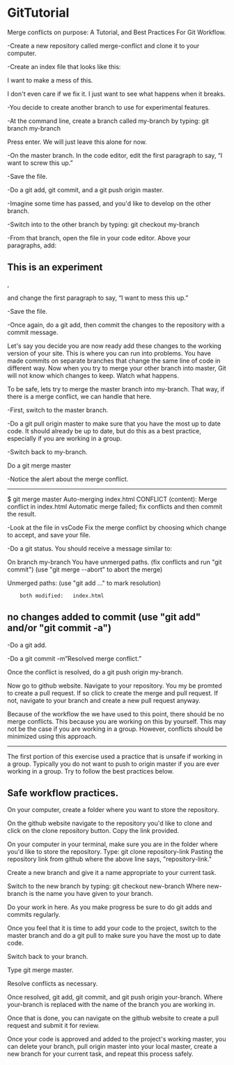 # GitTutorial
Merge conflicts on purpose:
A Tutorial, and Best Practices For Git Workflow.

-Create a new repository called merge-conflict and clone it to your computer.

-Create an index file that looks like this:

<!DOCTYPE html>
<html lang="en">
<head>
    <meta charset="UTF-8">
    <meta name="viewport" content="width=device-width, initial-scale=1.0">
    <meta http-equiv="X-UA-Compatible" content="ie=edge">
    <title>Document</title>
</head>
<body>
    <div>
        <p>I want to make a mess of this.</p>
        <p>I don't even care if we fix it. I just want to see what happens when it breaks.</p>
    </div>
</body>
</html>

-You decide to create another branch to use for experimental features.

-At the command line, create a branch called my-branch by typing: 
    git branch my-branch

Press enter. We will just leave this alone for now.

-On the master branch. In the code editor, edit the first paragraph to say, “I want to screw this up.”

-Save the file.

-Do a git add, git commit, and a git push origin master.

-Imagine some time has passed, and you'd like to develop on the other branch.

-Switch into to the other branch by typing:
	git checkout my-branch

-From that branch, open the file in your code editor. Above your paragraphs, add:

<h2>This is an experiment</h2>,

and change the first paragraph to say,
“I want to mess this up.” 

-Save the file.

-Once again, do a git add, then commit the changes to the repository with a commit message.

Let's say you decide you are now ready add these changes to the working version of your site. This is where you can run into problems. You have made commits on separate branches that change the same line of code in different way. Now when you try to merge your other branch into master, Git will not know which changes to keep. Watch what happens.

To be safe, lets try to merge the master branch into my-branch. That way, if there is a merge conflict, we can handle that here.

-First, switch to the master branch.

-Do a git pull origin master to make sure that you have the most up to date code. It should already be up to date, but do this as a best practice, especially if you are working in a group.

-Switch back to my-branch.

Do a git merge master

-Notice the alert about the merge conflict.
****
$ git merge master
Auto-merging index.html
CONFLICT (content): Merge conflict in index.html
Automatic merge failed; fix conflicts and then commit the result.

-Look at the file in vsCode Fix the merge conflict by choosing which change to accept, and save your file.

-Do a git status. You should receive a message similar to:
	
On branch my-branch
You have unmerged paths.
  (fix conflicts and run "git commit")
  (use "git merge --abort" to abort the merge)

Unmerged paths:
  (use "git add <file>..." to mark resolution)

        both modified:   index.html

no changes added to commit (use "git add" and/or "git commit -a")
----------------------------------------------------------
-Do a git add.

-Do a git commit -m”Resolved merge conflict.”

Once the conflict is resolved, do a git push origin my-branch. 

Now go to github website. Navigate to your repository. You my be promted to create a pull request. If so click to create the merge and pull request. If not, navigate to your branch and create a new pull request anyway.

Because of the workflow the we have used to this point, there should be no merge conflicts. This because you are working on this by yourself. This may not be the case if you are working in a group. However, conflicts should be minimized using this approach.

----------------------------------------------------------
The first portion of this exercise used a practice that is unsafe if working in a group. Typically you do not want to push to origin master if you are ever working in a group. Try to follow the best practices below.

Safe workflow practices.
---------------------------------------------------------

On your computer, create a folder where you want to store the repository.

On the github website navigate to the repository you'd like to clone and click on the clone repository button. Copy the link provided.

On your computer in your terminal, make sure you are in the folder where you'd like to store the repository. Type:
    git clone repository-link
Pasting the repository link from github where the above line says, "repository-link."

Create a new branch and give it a name appropriate to your current task.

Switch to the new branch by typing:
    git checkout new-branch
Where new-branch is the name you have given to your branch.

Do your work in here. As you make progress be sure to do git adds and commits regularly.

Once you feel that it is time to add your code to the project, switch to the master branch and do a git pull to make sure you have the most up to date code.

Switch back to your branch.

Type git merge master.

Resolve conflicts as necessary.

Once resolved, git add, git commit, and git push origin your-branch. Where your-branch is replaced with the name of the branch you are working in.

Once that is done, you can navigate on the github website to create a pull request and submit it for review.

Once your code is approved and added to the project's working master, you can delete your branch, pull origin master into your local master, create a new branch for your current task, and repeat this process safely.

